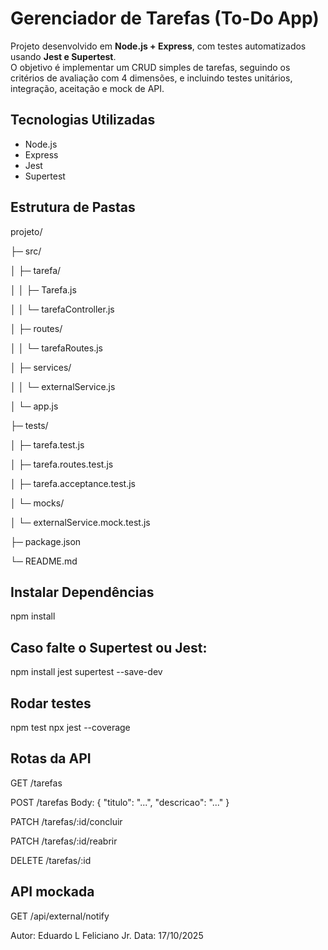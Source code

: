 # Gerenciador de Tarefas (To-Do App)

Projeto desenvolvido em **Node.js + Express**, com testes automatizados usando **Jest e Supertest**.  
O objetivo é implementar um CRUD simples de tarefas, seguindo os critérios de avaliação com 4 dimensões, e incluindo testes unitários, integração, aceitação e mock de API.

## Tecnologias Utilizadas
- Node.js
- Express
- Jest
- Supertest


##  Estrutura de Pastas

projeto/

├─ src/

│ ├─ tarefa/

│ │ ├─ Tarefa.js

│ │ └─ tarefaController.js

│ ├─ routes/

│ │ └─ tarefaRoutes.js

│ ├─ services/

│ │ └─ externalService.js

│ └─ app.js

├─ tests/

│ ├─ tarefa.test.js

│ ├─ tarefa.routes.test.js

│ ├─ tarefa.acceptance.test.js

│ └─ mocks/

│ └─ externalService.mock.test.js

├─ package.json

└─ README.md

## Instalar Dependências
npm install

## Caso falte o Supertest ou Jest:
npm install jest supertest --save-dev

## Rodar testes
npm test
npx jest --coverage

## Rotas da API
GET /tarefas

POST /tarefas
Body: { "titulo": "...", "descricao": "..." }

PATCH /tarefas/:id/concluir

PATCH /tarefas/:id/reabrir

DELETE /tarefas/:id

## API mockada
GET /api/external/notify

Autor: Eduardo L Feliciano Jr.
Data: 17/10/2025

